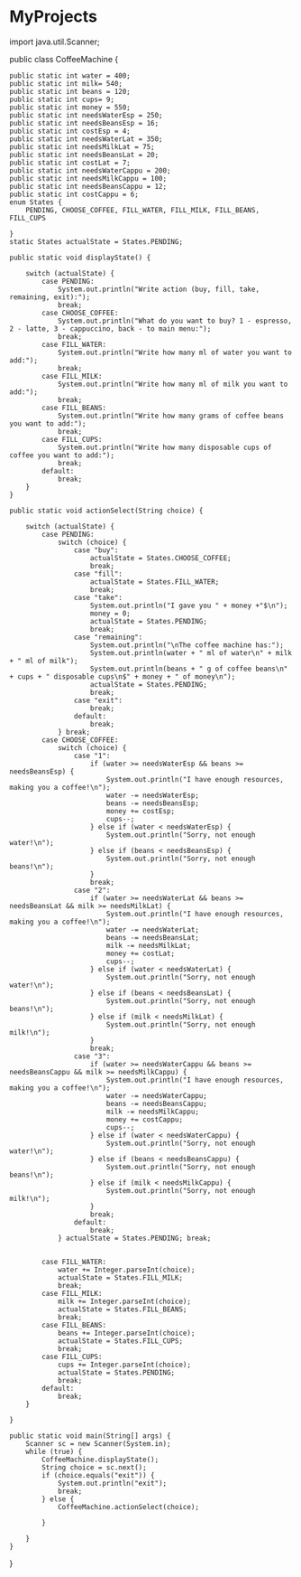 # MyProjects



import java.util.Scanner;

public class CoffeeMachine {

    public static int water = 400;
    public static int milk= 540;
    public static int beans = 120;
    public static int cups= 9;
    public static int money = 550;
    public static int needsWaterEsp = 250;
    public static int needsBeansEsp = 16;
    public static int costEsp = 4;
    public static int needsWaterLat = 350;
    public static int needsMilkLat = 75;
    public static int needsBeansLat = 20;
    public static int costLat = 7;
    public static int needsWaterCappu = 200;
    public static int needsMilkCappu = 100;
    public static int needsBeansCappu = 12;
    public static int costCappu = 6;
    enum States {
        PENDING, CHOOSE_COFFEE, FILL_WATER, FILL_MILK, FILL_BEANS, FILL_CUPS

    }
    static States actualState = States.PENDING;

    public static void displayState() {

        switch (actualState) {
            case PENDING:
                System.out.println("Write action (buy, fill, take, remaining, exit):");
                break;
            case CHOOSE_COFFEE:
                System.out.println("What do you want to buy? 1 - espresso, 2 - latte, 3 - cappuccino, back - to main menu:");
                break;
            case FILL_WATER:
                System.out.println("Write how many ml of water you want to add:");
                break;
            case FILL_MILK:
                System.out.println("Write how many ml of milk you want to add:");
                break;
            case FILL_BEANS:
                System.out.println("Write how many grams of coffee beans you want to add:");
                break;
            case FILL_CUPS:
                System.out.println("Write how many disposable cups of coffee you want to add:");
                break;
            default:
                break;
        }
    }

    public static void actionSelect(String choice) {

        switch (actualState) {
            case PENDING:
                switch (choice) {
                    case "buy":
                        actualState = States.CHOOSE_COFFEE;
                        break;
                    case "fill":
                        actualState = States.FILL_WATER;
                        break;
                    case "take":
                        System.out.println("I gave you " + money +"$\n");
                        money = 0;
                        actualState = States.PENDING;
                        break;
                    case "remaining":
                        System.out.println("\nThe coffee machine has:");
                        System.out.println(water + " ml of water\n" + milk + " ml of milk");
                        System.out.println(beans + " g of coffee beans\n" + cups + " disposable cups\n$" + money + " of money\n");
                        actualState = States.PENDING;
                        break;
                    case "exit":
                        break;
                    default:
                        break;
                } break;
            case CHOOSE_COFFEE:
                switch (choice) {
                    case "1":
                        if (water >= needsWaterEsp && beans >= needsBeansEsp) {
                            System.out.println("I have enough resources, making you a coffee!\n");
                            water -= needsWaterEsp;
                            beans -= needsBeansEsp;
                            money += costEsp;
                            cups--;
                        } else if (water < needsWaterEsp) {
                            System.out.println("Sorry, not enough water!\n");
                        } else if (beans < needsBeansEsp) {
                            System.out.println("Sorry, not enough beans!\n");
                        }
                        break;
                    case "2":
                        if (water >= needsWaterLat && beans >= needsBeansLat && milk >= needsMilkLat) {
                            System.out.println("I have enough resources, making you a coffee!\n");
                            water -= needsWaterLat;
                            beans -= needsBeansLat;
                            milk -= needsMilkLat;
                            money += costLat;
                            cups--;
                        } else if (water < needsWaterLat) {
                            System.out.println("Sorry, not enough water!\n");
                        } else if (beans < needsBeansLat) {
                            System.out.println("Sorry, not enough beans!\n");
                        } else if (milk < needsMilkLat) {
                            System.out.println("Sorry, not enough milk!\n");
                        }
                        break;
                    case "3":
                        if (water >= needsWaterCappu && beans >= needsBeansCappu && milk >= needsMilkCappu) {
                            System.out.println("I have enough resources, making you a coffee!\n");
                            water -= needsWaterCappu;
                            beans -= needsBeansCappu;
                            milk -= needsMilkCappu;
                            money += costCappu;
                            cups--;
                        } else if (water < needsWaterCappu) {
                            System.out.println("Sorry, not enough water!\n");
                        } else if (beans < needsBeansCappu) {
                            System.out.println("Sorry, not enough beans!\n");
                        } else if (milk < needsMilkCappu) {
                            System.out.println("Sorry, not enough milk!\n");
                        }
                        break;
                    default:
                        break;
                } actualState = States.PENDING; break;


            case FILL_WATER:
                water += Integer.parseInt(choice);
                actualState = States.FILL_MILK;
                break;
            case FILL_MILK:
                milk += Integer.parseInt(choice);
                actualState = States.FILL_BEANS;
                break;
            case FILL_BEANS:
                beans += Integer.parseInt(choice);
                actualState = States.FILL_CUPS;
                break;
            case FILL_CUPS:
                cups += Integer.parseInt(choice);
                actualState = States.PENDING;
                break;
            default:
                break;
        }

    }

    public static void main(String[] args) {
        Scanner sc = new Scanner(System.in);
        while (true) {
            CoffeeMachine.displayState();
            String choice = sc.next();
            if (choice.equals("exit")) {
                System.out.println("exit");
                break;
            } else {
                CoffeeMachine.actionSelect(choice);

            }

        }
    }

}

